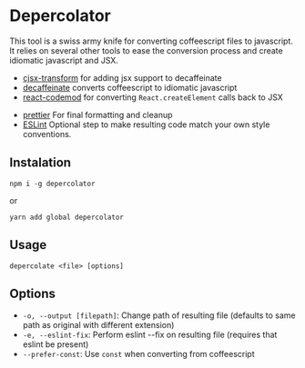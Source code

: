 # Depercolator
This tool is a swiss army knife for converting coffeescript files to
javascript. It relies on several other tools to ease the conversion process and create idiomatic javascript and JSX.

- [cjsx-transform](https://github.com/jsdf/coffee-react-transform) for adding jsx support to decaffeinate
- [decaffeinate](https://github.com/decaffeinate/decaffeinate) converts coffeescript to idiomatic javascript
- [react-codemod](https://github.com/reactjs/react-codemod) for converting `React.createElement` calls back to JSX
* [prettier](https://github.com/jlongster/prettier) For final formatting and cleanup
* [ESLint](http://eslint.org) Optional step to make resulting code match your own style conventions.


## Instalation

```
npm i -g depercolator
```

or

```
yarn add global depercolator
```

## Usage

```
depercolate <file> [options]
```

## Options
- `-o, --output [filepath]`: Change path of resulting file (defaults to same
  path as original with different extension)
- `-e, --eslint-fix`: Perform eslint --fix on resulting file (requires that eslint be
  present)
- `--prefer-const`: Use `const` when converting from coffeescript

